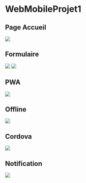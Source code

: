 # WebMobileProjet1
## Page Accueil
<img src="https://github.com/jeremydeblaecker/WebMobileProjet1/blob/master/www/img/readme/accueil.JPG"/>

## Formulaire

<img src="https://github.com/jeremydeblaecker/WebMobileProjet1/blob/master/www/img/readme/formulaire1.JPG"/>
<img src="https://github.com/jeremydeblaecker/WebMobileProjet1/blob/master/www/img/readme/formulaire2.JPG"/>

## PWA
<img src="https://github.com/jeremydeblaecker/WebMobileProjet1/blob/master/www/img/readme/pwa.JPG"/>

## Offline
<img src="https://github.com/jeremydeblaecker/WebMobileProjet1/blob/master/www/img/readme/offline.JPG"/>

## Cordova
<img src="https://github.com/jeremydeblaecker/WebMobileProjet1/blob/master/www/img/readme/cordova.JPG"/>

## Notification
<img src="https://github.com/jeremydeblaecker/WebMobileProjet1/blob/master/www/img/readme/notification.JPG"/>

